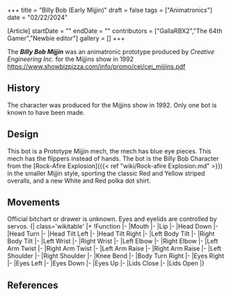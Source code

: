 +++
title = "Billy Bob (Early Mijjin)"
draft = false
tags = ["Animatronics"]
date = "02/22/2024"

[Article]
startDate = ""
endDate = ""
contributors = ["GallaRBX2","The 64th Gamer","Newbie editor"]
gallery = []
+++


The <b><i>Billy Bob Mijjin</b></i> was an animatronic prototype produced by <i>Creative Engineering Inc.</i> for the Mijjins show in 1992 <ref>https://www.showbizpizza.com/info/promo/cei/cei_mijjins.pdf</ref>

<h2>History</h2>
The character was produced for the Mijjins show in 1992. Only one bot is known to have been made. 

<h2>Design</h2>
This bot is a Prototype Mijjin mech, the mech has blue eye pieces. This mech has the flippers instead of hands. The bot is the Billy Bob Character from the [Rock-Afire Explosion]({{< ref "wiki/Rock-afire Explosion.md" >}}) in the smaller Mijjin style, sporting the classic Red and Yellow striped overalls, and a new White and Red polka dot shirt.  

<h2>Movements</h2>
Official bitchart or drawer is unknown. Eyes and eyelids are controlled by servos.
{| class='wikitable'
|+
!Function
|-
|Mouth
|-
|Lip
|-
|Head Down
|-
|Head Turn
|-
|Head Tilt Left
|-
|Head Tilt Right
|-
|Left Body Tilt
|-
|Right Body Tilt
|-
|Left Wrist
|-
|Right Wrist
|-
|Left Elbow
|-
|Right Elbow
|-
|Left Arm Twist
|-
|Right Arm Twist
|-
|Left Arm Raise
|-
|Right Arm Raise
|-
|Left Shoulder
|-
|Right Shoulder
|-
|Knee Bend
|-
|Body Turn Right
|-
|Eyes Right
|-
|Eyes Left
|-
|Eyes Down
|-
|Eyes Up
|-
|Lids Close
|-
|Lids Open
|}




<h2>References</h2>
<references />